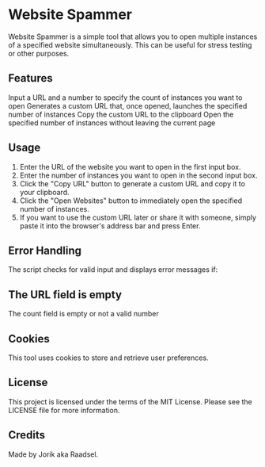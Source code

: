 # Website Spammer

Website Spammer is a simple tool that allows you to open multiple instances of a specified website simultaneously. This can be useful for stress testing or other purposes.

## Features

Input a URL and a number to specify the count of instances you want to open
Generates a custom URL that, once opened, launches the specified number of instances
Copy the custom URL to the clipboard
Open the specified number of instances without leaving the current page

## Usage
1. Enter the URL of the website you want to open in the first input box.
2. Enter the number of instances you want to open in the second input box.
3. Click the "Copy URL" button to generate a custom URL and copy it to your clipboard.
4. Click the "Open Websites" button to immediately open the specified number of instances.
5. If you want to use the custom URL later or share it with someone, simply paste it into the browser's address bar and press Enter.


## Error Handling

The script checks for valid input and displays error messages if:


## The URL field is empty
The count field is empty or not a valid number


## Cookies
This tool uses cookies to store and retrieve user preferences.


## License
This project is licensed under the terms of the MIT License. Please see the LICENSE file for more information.

## Credits
Made by Jorik aka Raadsel.